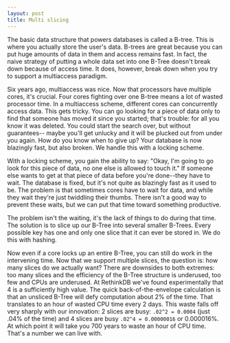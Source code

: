```yaml
---
layout: post
title: Multi slicing
--- 
```


The basic data structure that powers databases is called a B-tree. This is
where you actually store the user's data. B-trees are great because you can put
huge amounts of data in them and access remains fast. In fact, the naive
strategy of putting a whole data set into one B-Tree doesn't break down because
of access time. It does, however, break down when you try to support a
multiaccess paradigm.

Six years ago, multiaccess was nice. Now that processors have multiple cores,
it's crucial. Four cores fighting over one B-tree means a lot of wasted
processor time. In a multiaccess scheme, different cores can concurrently
access data. This gets tricky. You can go looking for a piece of data only to
find that someone has moved it since you started; that's trouble: for all you
know it was deleted. You could start the search over, but without guarantees--
maybe you'll get unlucky and it will be plucked out from under you again. How
do you know when to give up? Your database is now blazingly fast, but also
broken. We handle this with a locking scheme.
<!--more-->

With a locking scheme, you gain the ability to say: "Okay, I'm going to go look
for this piece of data, no one else is allowed to touch it." If someone else
wants to get at that piece of data before you're done--they have to wait.  The
database is fixed, but it's not quite as blazingly fast as it used to be.  The
problem is that sometimes cores have to wait for data, and while they wait
they're just twiddling their thumbs. There isn't a good way to prevent these
waits, but we can put that time toward something productive.

The problem isn't the waiting, it's the lack of things to do during that time.
The solution is to slice up our B-Tree into several smaller B-Trees. Every
possible key has one and only one slice that it can ever be stored in. We do
this with hashing.

Now even if a core locks up an entire B-Tree, you can still do work in the
intervening time. Now that we support multiple slices, the question is: how
many slices do we actually want? There are downsides to both extremes: too many
slices and the efficiency of the B-Tree structure is underused, too few and
CPUs are underused.  At RethinkDB we've found experimentally that 4 is a
sufficiently high value. The quick back-of-the-envelope calculation is that an
unsliced B-Tree will defy computation about 2% of the time. That translates to
an hour of wasted CPU time every 2 days.  This waste falls off very sharply
with our innovation: 2 slices are busy: `.02^2 = 0.0004` (just .04% of the
time) and 4 slices are busy `.02^4 = 0.00000016` or 0.000016%. At which point
it will take you 700 years to waste an hour of CPU time. That's a number we can
live with.
